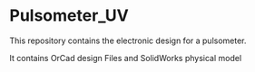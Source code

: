 # Pulsometer_UV
This repository contains the electronic design for a pulsometer.

It contains OrCad design Files and SolidWorks physical model
